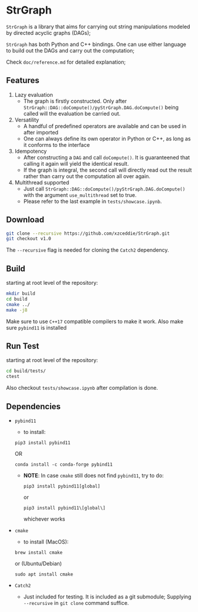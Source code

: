 # StrGraph

`StrGraph` is a library that aims for carrying out string manipulations modeled by directed acyclic graphs (DAGs);

`StrGraph` has both Python and C++ bindings. One can use either language to build out the DAGs and carry out the computation;

Check `doc/reference.md` for detailed explanation;

## Features
1. Lazy evaluation
    - The graph is firstly constructed. Only after `StrGraph::DAG::doCompute()/pyStrGraph.DAG.doCompute()` being called will the evaluation be carried out.
1. Versatility
    - A handful of predefined operators are available and can be used in after imported
    - One can always define its own operator in Python or C++, as long as it conforms to the interface
1. Idempotency
    - After constructing a `DAG` and call `doCompute()`. It is guaranteened that calling it again will yield the identical result.
    - If the graph is integral, the second call will directly read out the result rather than carry out the computation all over again.
1. Multithread supported
    - Just call `StrGraph::DAG::doCompute()/pyStrGraph.DAG.doCompute()` with the argument `use_multithread` set to true.
    - Please refer to the last example in `tests/showcase.ipynb`.

## Download
```bash
git clone --recursive https://github.com/xzceddie/StrGraph.git
git checkout v1.0
```
The `--recursive` flag is needed for cloning the `Catch2` dependency.

## Build
starting at root level of the repository:
```bash
mkdir build
cd build
cmake ../
make -j8 
```
Make sure to use `C++17` compatible compilers to make it work.
Also make sure `pybind11` is installed

## Run Test
starting at root level of the repository:
```bash
cd build/tests/
ctest
```
Also checkout `tests/showcase.ipynb` after compilation is done.

## Dependencies
- `pybind11`
    - to install:
    ```
    pip3 install pybind11
    ```
    OR
    ```
    conda install -c conda-forge pybind11
    ```

    - **NOTE**:
        In case `cmake` still does not find `pybind11`, try to do:
        ```
        pip3 install pybind11[global]
        ```
        or 
        ```
        pip3 install pybind11\[global\]
        ```
        whichever works
- `cmake`
    - to install (MacOS):
    ```
    brew install cmake
    ```
    or (Ubuntu/Debian)
    ```
    sudo apt install cmake
    ```

- `Catch2`
    - Just included for testing. It is included as a git submodule; Supplying `--recursive` in `git clone` command suffice.